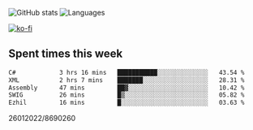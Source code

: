 ![GitHub stats](https://github-readme-stats.vercel.app/api?username=emipa606&theme=github_dark&show_icons=true) 
![Languages](https://github-readme-stats.vercel.app/api/top-langs/?username=emipa606&theme=github_dark&layout=compact)

[![ko-fi](https://ko-fi.com/img/githubbutton_sm.svg)](https://ko-fi.com/G2G55DDYD)

## Spent times this week
<!--START_SECTION:waka-->

```txt
C#            3 hrs 16 mins   ███████████░░░░░░░░░░░░░░   43.54 %
XML           2 hrs 7 mins    ███████░░░░░░░░░░░░░░░░░░   28.31 %
Assembly      47 mins         ██▓░░░░░░░░░░░░░░░░░░░░░░   10.42 %
SWIG          26 mins         █▒░░░░░░░░░░░░░░░░░░░░░░░   05.82 %
Ezhil         16 mins         █░░░░░░░░░░░░░░░░░░░░░░░░   03.63 %
```

<!--END_SECTION:waka-->


26012022/8690260

